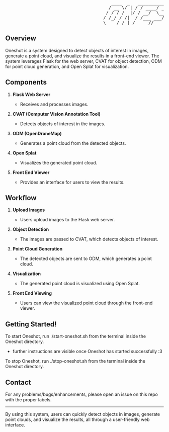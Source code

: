 <pre>
                                        ____  _   _____________ __  ______  ______
                                       / __ \/ | / / ____/ ___// / / / __ \/_  __/
                                      / / / /  |/ / __/  \__ \/ /_/ / / / / / /   
                                     / /_/ / /|  / /___ ___/ / __  / /_/ / / /    
                                     \____/_/ |_/_____//____/_/ /_/\____/ /_/     
</pre>

## Overview
Oneshot is a system designed to detect objects of interest in images, generate a point cloud, and visualize the results in a front-end viewer. The system leverages Flask for the web server, CVAT for object detection, ODM for point cloud generation, and Open Splat for visualization.

## Components

1. **Flask Web Server**
   - Receives and processes images.

2. **CVAT (Computer Vision Annotation Tool)**
   - Detects objects of interest in the images.

3. **ODM (OpenDroneMap)**
   - Generates a point cloud from the detected objects.

4. **Open Splat**
   - Visualizes the generated point cloud.

5. **Front End Viewer**
   - Provides an interface for users to view the results.

## Workflow

1. **Upload Images**
   - Users upload images to the Flask web server.
   
2. **Object Detection**
   - The images are passed to CVAT, which detects objects of interest.

3. **Point Cloud Generation**
   - The detected objects are sent to ODM, which generates a point cloud.

4. **Visualization**
   - The generated point cloud is visualized using Open Splat.
   
5. **Front End Viewing**
   - Users can view the visualized point cloud through the front-end viewer.

## Getting Started!

To start Oneshot, run ./start-oneshot.sh from the terminal inside the Oneshot directory.
   - further instructions are visible once Oneshot has started successfully :3

To stop Oneshot, run ./stop-oneshot.sh from the terminal inside the Oneshot directory.


## Contact

For any problems/bugs/enhancements, please open an issue on this repo with the proper labels.

---

By using this system, users can quickly detect objects in images, generate point clouds, and visualize the results, all through a user-friendly web interface.
